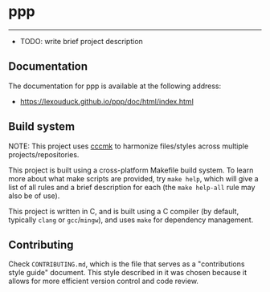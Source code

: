 # ppp
---

- TODO: write brief project description



Documentation
---
The documentation for ppp is available at the following address:
- https://lexouduck.github.io/ppp/doc/html/index.html



Build system
---
NOTE: This project uses [cccmk](https://github.com/lexouduck/libccc/cccmk/) to harmonize files/styles across multiple projects/repositories.

This project is built using a cross-platform Makefile build system.
To learn more about what make scripts are provided, try `make help`, which will give a list of all rules and a brief description for each (the `make help-all` rule may also be of use).

This project is written in C, and is built using a C compiler (by default, typically `clang` or `gcc`/`mingw`), and uses `make` for dependency management.



Contributing
---
Check `CONTRIBUTING.md`, which is the file that serves as a "contributions style guide" document.
This style described in it was chosen because it allows for more efficient version control and code review.
